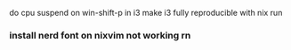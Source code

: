 do cpu suspend on win-shift-p in i3
make i3 fully reproducible with nix run 
### install nerd font on nixvim not working rn

